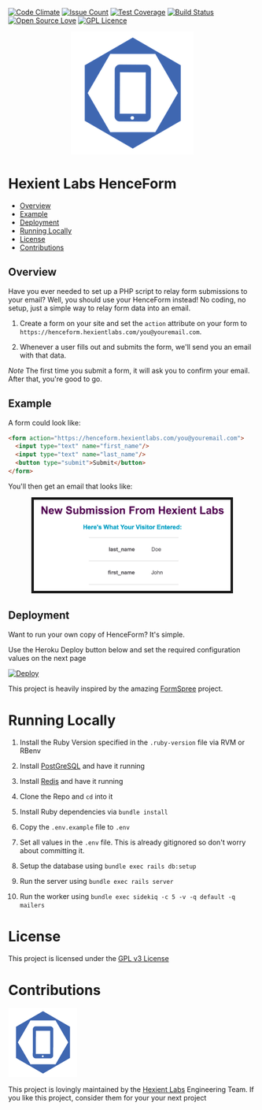 [![Code Climate](https://codeclimate.com/github/Hexient-Labs/hence-form/badges/gpa.svg)](https://codeclimate.com/github/Hexient-Labs/hence-form)
[![Issue Count](https://codeclimate.com/github/Hexient-Labs/hence-form/badges/issue_count.svg)](https://codeclimate.com/github/Hexient-Labs/hence-form)
[![Test Coverage](https://codeclimate.com/github/Hexient-Labs/hence-form/badges/coverage.svg)](https://codeclimate.com/github/Hexient-Labs/hence-form/coverage)
[![Build Status](https://travis-ci.org/Hexient-Labs/hence-form.svg?branch=master)](https://travis-ci.org/Hexient-Labs/hence-form)
[![Open Source Love](https://badges.frapsoft.com/os/v2/open-source.svg?v=103)](https://github.com/ellerbrock/open-source-badges/)
[![GPL Licence](https://badges.frapsoft.com/os/gpl/gpl.svg?v=103)](https://opensource.org/licenses/GPL-3.0/)

<p align="center">
  <img src="readme_images/logo_250.png">
</p>

# Hexient Labs HenceForm

* [Overview](#overview)
* [Example](#example)
* [Deployment](#deployment)
* [Running Locally](#running-locally)
* [License](#license)
* [Contributions](#contributions)

## Overview

Have you ever needed to set up a PHP script to relay form submissions to your email?
Well, you should use your HenceForm instead! No coding, no setup, just a
simple way to relay form data into an email.

1. Create a form on your site and set the `action` attribute on your form
  to `https://henceform.hexientlabs.com/you@youremail.com`.

1. Whenever a user fills out and submits the form, we'll send you an email
  with that data.

*Note* The first time you submit a form, it will ask you to confirm your email.
After that, you're good to go.

## Example

A form could look like:

```html
<form action="https://henceform.hexientlabs.com/you@youremail.com">
  <input type="text" name="first_name"/>
  <input type="text" name="last_name"/>
  <button type="submit">Submit</button>
</form>
```

You'll then get an email that looks like:

<p align="center">
  <kbd>
    <img src="readme_images/email_example.png" width="400" border="5">
  </kbd>
</p>

## Deployment

Want to run your own copy of HenceForm? It's simple.

Use the Heroku Deploy button below and set the required configuration
values on the next page

[![Deploy](https://www.herokucdn.com/deploy/button.svg)](https://heroku.com/deploy)

This project is heavily inspired by the amazing
[FormSpree](https://www.formspree.io) project.

# Running Locally

1. Install the Ruby Version specified in the `.ruby-version` file via RVM or RBenv

1. Install [PostGreSQL](https://www.postgresapp.com) and have it running

1. Install [Redis](https://www.redis.io) and have it running

1. Clone the Repo and `cd` into it

1. Install Ruby dependencies via `bundle install`

1. Copy the `.env.example` file to `.env`

1. Set all values in the `.env` file.
  This is already gitignored so don't worry about committing it.

1. Setup the database using `bundle exec rails db:setup`

1. Run the server using `bundle exec rails server`

1. Run the worker using `bundle exec sidekiq -c 5 -v -q default -q mailers`

# License

This project is licensed under the [GPL v3 License](./LICENSE)

# Contributions

![Hexient Labs Logo](readme_images/logo_140.png)

This project is lovingly maintained by the [Hexient Labs](https://www.hexientlabs.com)
Engineering Team. If you like this project, consider them for your your next project


